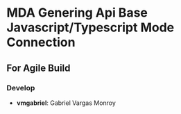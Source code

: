 # MDA Genering Api Base Javascript/Typescript Mode Connection
## For Agile Build

### Develop
- **vmgabriel**: Gabriel Vargas Monroy
